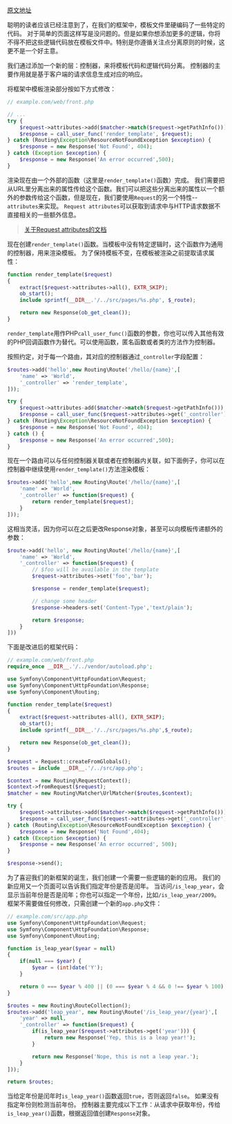 [原文地址](https://symfony.com/doc/5.x/create_framework/templating.html)

聪明的读者应该已经注意到了，在我们的框架中，模板文件里硬编码了一些特定的代码。
对于简单的页面这样写是没问题的。但是如果你想添加更多的逻辑，你将不得不把这些逻辑代码放在模板文件中。特别是你遵循关注点分离原则的时候，这更不是一个好主意。

我们通过添加一个新的层：控制器，来将模板代码和逻辑代码分离。
控制器的主要作用就是基于客户端的请求信息生成对应的响应。

将框架中模板渲染部分按如下方式修改：
```php
// example.com/web/front.php

// ...
try {
    $request->attributes->add($matcher->match($request->getPathInfo()));
    $response = call_user_func('render_template', $request);
} catch (Routing\Exception\ResourceNotFoundException $exception) {
    $response = new Response('Not Found', 404);
} catch (Exception $exception) {
    $response = new Response('An error occurred',500);
}
```
渲染现在由一个外部的函数（这里是`render_template()`函数）完成。
我们需要把从URL里分离出来的属性传给这个函数。我们可以把这些分离出来的属性以一个额外的参数传给这个函数，但是现在，我们要使用`Request`的另一个特性--`attributes`来实现。
`Request attributes`可以获取到请求中与HTTP请求数据不直接相关的一些额外信息。
> [关于Request attributes的文档](https://symfony.com/doc/current/components/http_foundation.html#request)

现在创建`render_template()`函数。当模板中没有特定逻辑时，这个函数作为通用的控制器，用来渲染模板。
为了保持模板不变，在模板被渲染之前提取请求属性：
```php
function render_template($request)
{
    extract($request->attributes->all(), EXTR_SKIP);
    ob_start();
    include sprintf(__DIR__.'/../src/pages/%s.php', $_route);

    return new Response(ob_get_clean());
}
```
`render_template`用作PHP`call_user_func()`函数的参数，你也可以传入其他有效的PHP回调函数作为替代。可以使用函数，匿名函数或者类的方法作为控制器。

按照约定，对于每一个路由，其对应的控制器通过`_controller`字段配置：
```php
$routes->add('hello',new Routing\Route('/hello/{name}',[
    'name' => 'World',
    '_controller' => 'render_template',
]));

try {
    $request->attributes-add($matcher->match($request->getPathInfo()));
    $response = call_user_func($request->attributes->get('_controller'), $request);
} catch (Routing\Exception\ResourceNotFoundException $exception) {
    $response = new Response('Not Found', 404);
} catch () {
    $response = new Response('An error occurred',500);
}
```
现在一个路由可以与任何控制器关联或者在控制器内关联，如下面例子，你可以在控制器中继续使用`render_template()`方法渲染模板：
```php
$routes->add('hello',new Routing\Route('/hello/{name}',[
    'name' => 'World',
    '_controller' => function($request) {
        return render_template($request);
    }
]));
```
这相当灵活，因为你可以在之后更改Response对象，甚至可以向模板传递额外的参数：
```php
$route->add('hello', new Routing\Route('/hello/{name}',[
    'name' => 'World',
    '_controller' => function($request) {
        // $foo will be available in the template
        $request->attributes->set('foo','bar');

        $response = render_template($request);

        // change some header
        $response->headers-set('Content-Type','text/plain');

        return $response;
    }
]))
```
下面是改进后的框架代码：
```php
// example.com/web/front.php
require_once __DIR__.'/../vendor/autoload.php';

use Symfony\Component\HttpFoundation\Request;
use Symfony\Component\HttpFoundation\Response;
use Symfony\Component\Routing;

function render_template($request)
{
    extract($request->attributes-all(), EXTR_SKIP);
    ob_start();
    include sprintf(__DIR__.'/../src/pages/%s.php',$_route);

    return new Response(ob_get_clean());
}

$request = Request::createFromGlobals();
$routes = include __DIR__.'/../src/app.php';

$context = new Routing\RequestContext();
$context->fromRequest($request);
$matcher = new Routing\Matcher\UrlMatcher($routes,$context);

try {
    $request->attributes->add($matcher->match($request->getPathInfo()));
    $response = call_user_func($request->attributes->get('_controller'),$request);
} catch (Routing\Exception\ResourceNotFoundException $exception) {
    $response = new Response('Not Found',404);
} catch (Exception $exception) {
    $response = new Response('An error occurred', 500);
}

$response->send();
```
为了喜迎我们的新框架的诞生，我们创建一个需要一些逻辑的新的应用。
我们的新应用又一个页面可以告诉我们指定年份是否是闰年。
当访问`/is_leap_year`，会显示当前年份是否是闰年；你也可以指定一个年份，比如`/is_leap_year/2009`。框架不需要做任何修改，只需创建一个新的`app.php`文件：
```php
// example.com/src/app.php
use Symfony\Component\HttpFoundation\Request;
use Symfony\Component\HttpFoundation\Response;
use Symfony\Component\Routing;

function is_leap_year($year = null)
{
    if(null === $year) {
        $year = (int)date('Y');
    }

    return 0 === $year % 400 || (0 === $year % 4 && 0 !== $year % 100);
}

$routes = new Routing\RouteCollection();
$routes->add('leap_year', new Routing\Route('/is_leap_year/{year}',[
    'year' => null,
    '_controller' => function($request) {
        if(is_leap_year($request->attributes->get('year'))) {
            return new Response('Yep, this is a leap year!');
        }

        return new Response('Nope, this is not a leap year.');
    }
]));

return $routes;
```
当给定年份是闰年时`is_leap_year()`函数返回`true`，否则返回`false`。
如果没有指定年份则检测当前年份。
控制器主要完成以下工作：从请求中获取年份，传给`is_leap_year()`函数，根据返回值创建`Response`对象。

